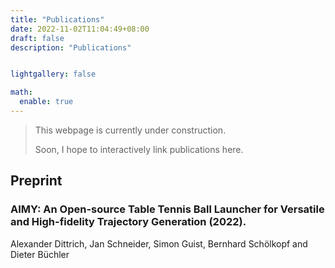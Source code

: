 ```yaml
---
title: "Publications"
date: 2022-11-02T11:04:49+08:00
draft: false
description: "Publications"


lightgallery: false

math:
  enable: true
---
```


> This webpage is currently under construction. 
> 
> Soon, I hope to interactively link publications here.

## Preprint

### AIMY: An Open-source Table Tennis Ball Launcher for Versatile and High-fidelity Trajectory Generation (2022).
Alexander Dittrich, Jan Schneider, Simon Guist, Bernhard Schölkopf and Dieter Büchler

